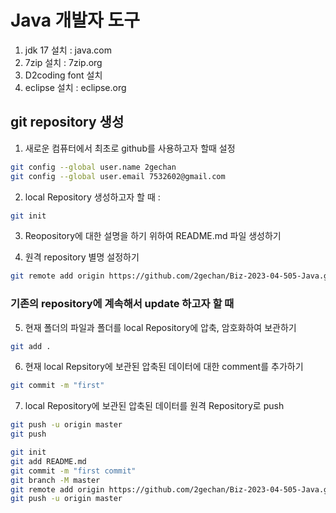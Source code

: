 # Java 개발자 도구
1. jdk 17 설치 : java.com
2. 7zip 설치 : 7zip.org
3. D2coding font 설치
4. eclipse 설치 : eclipse.org

## git repository 생성
1. 새로운 컴퓨터에서 최초로 github를 사용하고자 할때 설정
```bash
git config --global user.name 2gechan
git config --global user.email 7532602@gmail.com
```

2. local Repository 생성하고자 할 때 : 
```bash
git init
```

3. Reopository에 대한 설명을 하기 위하여 README.md 파일 생성하기

4. 원격 repository 별명 설정하기
```bash
git remote add origin https://github.com/2gechan/Biz-2023-04-505-Java.git
```

### 기존의 repository에 계속해서 update 하고자 할 때

5. 현재 폴더의 파일과 폴더를 local Repository에 압축, 암호화하여 보관하기
```bash
git add .
```

6. 현재 local Repsitory에 보관된 압축된 데이터에 대한 comment를 추가하기
```bash
git commit -m "first"
```
7. local Repository에 보관된 압축된 데이터를 원격 Repository로 push
```bash
git push -u origin master
git push
```

```bash
git init
git add README.md
git commit -m "first commit"
git branch -M master
git remote add origin https://github.com/2gechan/Biz-2023-04-505-Java.git
git push -u origin master
```